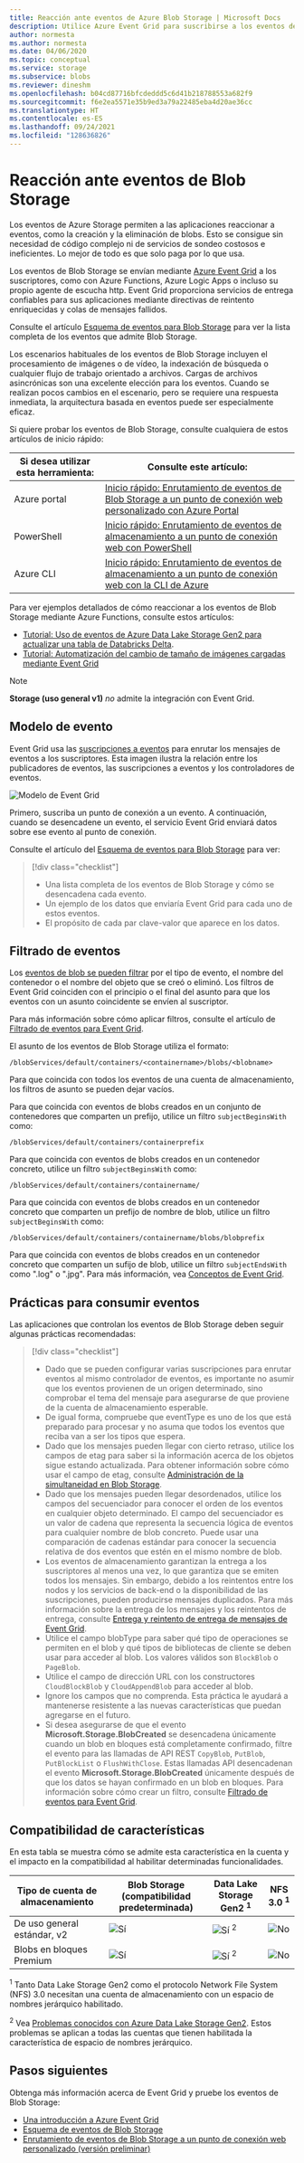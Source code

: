 ```yaml
---
title: Reacción ante eventos de Azure Blob Storage | Microsoft Docs
description: Utilice Azure Event Grid para suscribirse a los eventos de Blob Storage y reaccionar a ellos. Conozca el modelo de eventos, los eventos de filtrado y las prácticas para consumir eventos.
author: normesta
ms.author: normesta
ms.date: 04/06/2020
ms.topic: conceptual
ms.service: storage
ms.subservice: blobs
ms.reviewer: dineshm
ms.openlocfilehash: b04cd87716bfcdeddd5c6d41b218788553a682f9
ms.sourcegitcommit: f6e2ea5571e35b9ed3a79a22485eba4d20ae36cc
ms.translationtype: HT
ms.contentlocale: es-ES
ms.lasthandoff: 09/24/2021
ms.locfileid: "128636826"
---
```

# <a name="reacting-to-blob-storage-events"></a>Reacción ante eventos de Blob Storage

Los eventos de Azure Storage permiten a las aplicaciones reaccionar a eventos, como la creación y la eliminación de blobs. Esto se consigue sin necesidad de código complejo ni de servicios de sondeo costosos e ineficientes. Lo mejor de todo es que solo paga por lo que usa.

Los eventos de Blob Storage se envían mediante [Azure Event Grid](https://azure.microsoft.com/services/event-grid/) a los suscriptores, como con Azure Functions, Azure Logic Apps o incluso su propio agente de escucha http. Event Grid proporciona servicios de entrega confiables para sus aplicaciones mediante directivas de reintento enriquecidas y colas de mensajes fallidos.

Consulte el artículo [Esquema de eventos para Blob Storage](../../event-grid/event-schema-blob-storage.md?toc=%2fazure%2fstorage%2fblobs%2ftoc.json) para ver la lista completa de los eventos que admite Blob Storage.

Los escenarios habituales de los eventos de Blob Storage incluyen el procesamiento de imágenes o de vídeo, la indexación de búsqueda o cualquier flujo de trabajo orientado a archivos. Cargas de archivos asincrónicas son una excelente elección para los eventos. Cuando se realizan pocos cambios en el escenario, pero se requiere una respuesta inmediata, la arquitectura basada en eventos puede ser especialmente eficaz.

Si quiere probar los eventos de Blob Storage, consulte cualquiera de estos artículos de inicio rápido:

|Si desea utilizar esta herramienta:    |Consulte este artículo: |
|--|-|
|Azure portal    |[Inicio rápido: Enrutamiento de eventos de Blob Storage a un punto de conexión web personalizado con Azure Portal](../../event-grid/blob-event-quickstart-portal.md?toc=%2fazure%2fstorage%2fblobs%2ftoc.json)|
|PowerShell    |[Inicio rápido: Enrutamiento de eventos de almacenamiento a un punto de conexión web con PowerShell](./storage-blob-event-quickstart-powershell.md?toc=%2fazure%2fstorage%2fblobs%2ftoc.json)|
|Azure CLI    |[Inicio rápido: Enrutamiento de eventos de almacenamiento a un punto de conexión web con la CLI de Azure](./storage-blob-event-quickstart.md?toc=%2fazure%2fstorage%2fblobs%2ftoc.json)|

Para ver ejemplos detallados de cómo reaccionar a los eventos de Blob Storage mediante Azure Functions, consulte estos artículos:

- [Tutorial: Uso de eventos de Azure Data Lake Storage Gen2 para actualizar una tabla de Databricks Delta](data-lake-storage-events.md).
- [Tutorial: Automatización del cambio de tamaño de imágenes cargadas mediante Event Grid](../../event-grid/resize-images-on-storage-blob-upload-event.md?tabs=dotnet)

> [!NOTE]
> **Storage (uso general v1)** *no* admite la integración con Event Grid.

## <a name="the-event-model"></a>Modelo de evento

Event Grid usa las [suscripciones a eventos](../../event-grid/concepts.md#event-subscriptions) para enrutar los mensajes de eventos a los suscriptores. Esta imagen ilustra la relación entre los publicadores de eventos, las suscripciones a eventos y los controladores de eventos.

![Modelo de Event Grid](./media/storage-blob-event-overview/event-grid-functional-model.png)

Primero, suscriba un punto de conexión a un evento. A continuación, cuando se desencadene un evento, el servicio Event Grid enviará datos sobre ese evento al punto de conexión.

Consulte el artículo del [Esquema de eventos para Blob Storage](../../event-grid/event-schema-blob-storage.md?toc=%2fazure%2fstorage%2fblobs%2ftoc.json) para ver:

> [!div class="checklist"]
> - Una lista completa de los eventos de Blob Storage y cómo se desencadena cada evento.
> - Un ejemplo de los datos que enviaría Event Grid para cada uno de estos eventos.
> - El propósito de cada par clave-valor que aparece en los datos.

## <a name="filtering-events"></a>Filtrado de eventos

Los [eventos de blob se pueden filtrar](/cli/azure/eventgrid/event-subscription) por el tipo de evento, el nombre del contenedor o el nombre del objeto que se creó o eliminó. Los filtros de Event Grid coinciden con el principio o el final del asunto para que los eventos con un asunto coincidente se envíen al suscriptor.

Para más información sobre cómo aplicar filtros, consulte el artículo de [Filtrado de eventos para Event Grid](../../event-grid/how-to-filter-events.md).

El asunto de los eventos de Blob Storage utiliza el formato:

```
/blobServices/default/containers/<containername>/blobs/<blobname>
```

Para que coincida con todos los eventos de una cuenta de almacenamiento, los filtros de asunto se pueden dejar vacíos.

Para que coincida con eventos de blobs creados en un conjunto de contenedores que comparten un prefijo, utilice un filtro `subjectBeginsWith` como:

```
/blobServices/default/containers/containerprefix
```

Para que coincida con eventos de blobs creados en un contenedor concreto, utilice un filtro `subjectBeginsWith` como:

```
/blobServices/default/containers/containername/
```

Para que coincida con eventos de blobs creados en un contenedor concreto que comparten un prefijo de nombre de blob, utilice un filtro `subjectBeginsWith` como:

```
/blobServices/default/containers/containername/blobs/blobprefix
```

Para que coincida con eventos de blobs creados en un contenedor concreto que comparten un sufijo de blob, utilice un filtro `subjectEndsWith` como ".log" o ".jpg". Para más información, vea [Conceptos de Event Grid](../../event-grid/concepts.md#event-subscriptions).

## <a name="practices-for-consuming-events"></a>Prácticas para consumir eventos

Las aplicaciones que controlan los eventos de Blob Storage deben seguir algunas prácticas recomendadas:
> [!div class="checklist"]
> - Dado que se pueden configurar varias suscripciones para enrutar eventos al mismo controlador de eventos, es importante no asumir que los eventos provienen de un origen determinado, sino comprobar el tema del mensaje para asegurarse de que proviene de la cuenta de almacenamiento esperable.
> - De igual forma, compruebe que eventType es uno de los que está preparado para procesar y no asuma que todos los eventos que reciba van a ser los tipos que espera.
> - Dado que los mensajes pueden llegar con cierto retraso, utilice los campos de etag para saber si la información acerca de los objetos sigue estando actualizada. Para obtener información sobre cómo usar el campo de etag, consulte [Administración de la simultaneidad en Blob Storage](./concurrency-manage.md?toc=%2fazure%2fstorage%2fblobs%2ftoc.json#managing-concurrency-in-blob-storage).
> - Dado que los mensajes pueden llegar desordenados, utilice los campos del secuenciador para conocer el orden de los eventos en cualquier objeto determinado. El campo del secuenciador es un valor de cadena que representa la secuencia lógica de eventos para cualquier nombre de blob concreto. Puede usar una comparación de cadenas estándar para conocer la secuencia relativa de dos eventos que estén en el mismo nombre de blob.
> - Los eventos de almacenamiento garantizan la entrega a los suscriptores al menos una vez, lo que garantiza que se emiten todos los mensajes. Sin embargo, debido a los reintentos entre los nodos y los servicios de back-end o la disponibilidad de las suscripciones, pueden producirse mensajes duplicados. Para más información sobre la entrega de los mensajes y los reintentos de entrega, consulte [Entrega y reintento de entrega de mensajes de Event Grid](../../event-grid/delivery-and-retry.md).
> - Utilice el campo blobType para saber qué tipo de operaciones se permiten en el blob y qué tipos de bibliotecas de cliente se deben usar para acceder al blob. Los valores válidos son `BlockBlob` o `PageBlob`.
> - Utilice el campo de dirección URL con los constructores `CloudBlockBlob` y `CloudAppendBlob` para acceder al blob.
> - Ignore los campos que no comprenda. Esta práctica le ayudará a mantenerse resistente a las nuevas características que puedan agregarse en el futuro.
> - Si desea asegurarse de que el evento **Microsoft.Storage.BlobCreated** se desencadena únicamente cuando un blob en bloques está completamente confirmado, filtre el evento para las llamadas de API REST `CopyBlob`, `PutBlob`, `PutBlockList` o `FlushWithClose`. Estas llamadas API desencadenan el evento **Microsoft.Storage.BlobCreated** únicamente después de que los datos se hayan confirmado en un blob en bloques. Para información sobre cómo crear un filtro, consulte [Filtrado de eventos para Event Grid](../../event-grid/how-to-filter-events.md).

## <a name="feature-support"></a>Compatibilidad de características

En esta tabla se muestra cómo se admite esta característica en la cuenta y el impacto en la compatibilidad al habilitar determinadas funcionalidades.

| Tipo de cuenta de almacenamiento                | Blob Storage (compatibilidad predeterminada)   | Data Lake Storage Gen2 <sup>1</sup>                        | NFS 3.0 <sup>1</sup>
|-----------------------------|---------------------------------|------------------------------------|--------------------------------------------------|
| De uso general estándar, v2 | ![Sí](../media/icons/yes-icon.png) |![Sí](../media/icons/yes-icon.png) <sup>2</sup>  | ![No](../media/icons/no-icon.png) |
| Blobs en bloques Premium          | ![Sí](../media/icons/yes-icon.png) |![Sí](../media/icons/yes-icon.png) <sup>2</sup> | ![No](../media/icons/no-icon.png) |

<sup>1</sup> Tanto Data Lake Storage Gen2 como el protocolo Network File System (NFS) 3.0 necesitan una cuenta de almacenamiento con un espacio de nombres jerárquico habilitado.

<sup>2</sup> Vea [Problemas conocidos con Azure Data Lake Storage Gen2](data-lake-storage-known-issues.md). Estos problemas se aplican a todas las cuentas que tienen habilitada la característica de espacio de nombres jerárquico.

## <a name="next-steps"></a>Pasos siguientes

Obtenga más información acerca de Event Grid y pruebe los eventos de Blob Storage:

- [Una introducción a Azure Event Grid](../../event-grid/overview.md)
- [Esquema de eventos de Blob Storage](../../event-grid/event-schema-blob-storage.md?toc=%2fazure%2fstorage%2fblobs%2ftoc.json)
- [Enrutamiento de eventos de Blob Storage a un punto de conexión web personalizado (versión preliminar)](storage-blob-event-quickstart.md)
